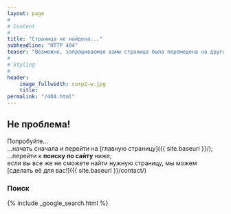 ```yaml
---
layout: page
#
# Content
#
title: "Страница не найдена..."
subheadline: "HTTP 404"
teaser: "Возможно, запрашиваемая вами страница была перемещена на другой адрес или удалена, либо была опечатка в ссылке?"
#
# Styling
#
header: 
    image_fullwidth: corp2-w.jpg
    title:
permalink: "/404.html"
---
```

## Не проблема!

Попробуйте...   
...начать сначала и перейти на [главную страницу]({{ site.baseurl }}/);   
...перейти к **поиску по сайту** ниже;   
если вы все же не сможете найти нужную страницу, мы можем [сделать её для вас!]({{ site.baseurl }}/contact/)

### Поиск

{% include _google_search.html %}

